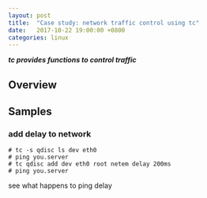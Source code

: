 ```yaml
---
layout: post
title:  "Case study: network traffic control using tc"
date:   2017-10-22 19:00:00 +0800
categories: linux
---
```

***tc provides functions to control traffic***




## Overview

## Samples

### add delay to network

```
# tc -s qdisc ls dev eth0
# ping you.server
# tc qdisc add dev eth0 root netem delay 200ms
# ping you.server
```
see what happens to ping delay
